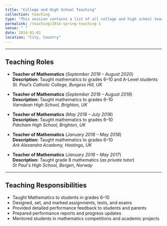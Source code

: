 ```yaml
---
title: "College and High School Teaching"
collection: teaching
type: "This session contains a list of all college and high school teaching experiences"
permalink: /teaching/2014-spring-teaching-1
venue: " "
date: 2014-01-01
location: "City, Country"
---
```


---

## Teaching Roles

* **Teacher of Mathematics** (*September 2019 – August 2020*)  
  **Description:** Taught mathematics to grades 6–10 and A-Level students   
  *St. Paul’s Catholic College, Burgess Hill, UK*  
  

* **Teacher of Mathematics** (*September 2018 – August 2019*)  
  **Description:** Taught mathematics to grades 6–10  
  *Varndean High School, Brighton, UK*  

* **Teacher of Mathematics** (*May 2018 – July 2018*)  
  **Description:** Taught mathematics to grades 6–10  
  *Patcham High School, Brighton, UK*  
 
* **Teacher of Mathematics** (*January 2018 – May 2018*)  
  **Description:** Taught mathematics to grades 6–10  
  *Ark Alexandra Academy, Hastings, UK*  
  
 
* **Teacher of Mathematics** (*January 2016 – May 2017*)  
  **Description:** Taught grade 8 mathematics  (*as private tutor*)   
  *St Paul's High School, Bergen, Norway*  
  
---

## Teaching Responsibilities

- Taught Mathematics to students in grades 6–10  
- Designed, set, and marked assignments, tests, and exams  
- Provided detailed performance feedback to students and parents  
- Prepared performance reports and progress updates  
- Mentored students in mathematics competitions and academic projects